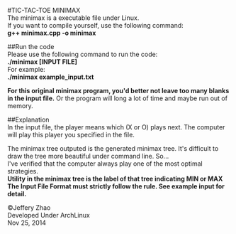 #TIC-TAC-TOE MINIMAX  
The minimax is a executable file under Linux.  
If you want to compile yourself, use the following command:  
**g++ minimax.cpp -o minimax**  
  
##Run the code  
Please use the following command to run the code:  
**./minimax [INPUT FILE]**  
For example:  
**./minimax example_input.txt**  

**For this original minimax program, you'd better not leave too many blanks in the input file.**
Or the program will long a lot of time and maybe run out of memory.

##Explanation  
In the input file, the player means which (X or O) plays next. The computer will play this player you specified in the file.  
  
The minimax tree outputed is the generated minimax tree. It's difficult to draw the tree more beautiful under command line. So...   
I've verified that the computer always play one of the most optimal strategies.  
**Utility in the minimax tree is the label of that tree indicating MIN or MAX**  
**The Input File Format must strictly follow the rule. See example input for detail.**  
  
&copy;Jeffery Zhao  
Developed Under ArchLinux  
Nov 25, 2014  